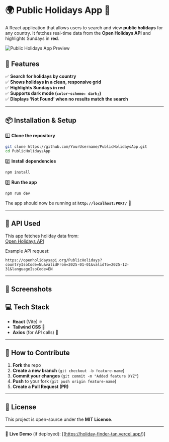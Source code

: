 
# **🌍 Public Holidays App 🎉**  

A React application that allows users to search and view **public holidays** for any country. It fetches real-time data from the **Open Holidays API** and highlights Sundays in **red**.  

![Public Holidays App Preview](https://via.placeholder.com/800x400?text=App+Screenshot) <!-- Replace with actual screenshot URL -->



## **🚀 Features**
✅ **Search for holidays by country**  
✅ **Shows holidays in a clean, responsive grid**  
✅ **Highlights Sundays in red**  
✅ **Supports dark mode (`color-scheme: dark;`)**  
✅ **Displays ‘Not Found’ when no results match the search**  

---

## **📦 Installation & Setup**
1️⃣ **Clone the repository**  
```sh
git clone https://github.com/YourUsername/PublicHolidaysApp.git
cd PublicHolidaysApp
```

2️⃣ **Install dependencies**  
```sh
npm install
```

3️⃣ **Run the app**  
```sh
npm run dev
```
The app should now be running at **`http://localhost:PORT/`** 🚀

---

## **🔗 API Used**
This app fetches holiday data from:  
[Open Holidays API](https://openholidaysapi.org/)  

Example API request:  
```
https://openholidaysapi.org/PublicHolidays?countryIsoCode=NL&validFrom=2025-01-01&validTo=2025-12-31&languageIsoCode=EN
```

---

## **🎨 Screenshots**


## **💻 Tech Stack**
- **React** (Vite) ⚛️  
- **Tailwind CSS** 🎨  
- **Axios** (for API calls) 🔗  

---

## **🌟 How to Contribute**
1. **Fork** the repo  
2. **Create a new branch** (`git checkout -b feature-name`)  
3. **Commit your changes** (`git commit -m "Added feature XYZ"`)  
4. **Push** to your fork (`git push origin feature-name`)  
5. **Create a Pull Request (PR)**  

---

## **📜 License**
This project is open-source under the **MIT License**.  

---

🔗 **Live Demo** (if deployed): [(https://holiday-finder-tan.vercel.app/)]  
